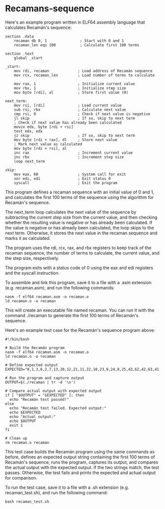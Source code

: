 # Recamans-sequence

Here's an example program written in ELF64 assembly language that calculates Recamán's sequence:
~~~
section .data
    recaman db 0, 1               ; Start with 0 and 1
    recaman_len equ 100           ; Calculate first 100 terms

section .text
    global _start

_start:
    mov rdi, recaman             ; Load address of Recamán sequence
    mov rcx, recaman_len         ; Load number of terms to calculate

    mov rax, 1                   ; Initialize current value
    mov rbx, 1                   ; Initialize step size
    mov byte [rdi], al           ; Store first value (0)

next_term:
    mov rsi, [rdi]               ; Load current value
    sub rsi, rbx                 ; Calculate next value
    cmp rsi, 0                   ; Check if next value is negative
    jl skip                      ; If so, skip to next term
    ; Check if next value has already been calculated
    movzx edx, byte [rdi + rsi]
    test edx, edx
    jz skip                      ; If so, skip to next term
    mov byte [rdi + rax], dl     ; Store next value
    ; Mark next value as calculated
    mov byte [rdi + rsi], al
    inc rax                      ; Increment current value
    inc rbx                      ; Increment step size
    loop next_term

skip:
    mov eax, 60                  ; System call for exit
    xor edi, edi                 ; Exit status 0
    syscall                      ; Exit the program
~~~
This program defines a recaman sequence with an initial value of 0 and 1, and calculates the first 100 terms of the sequence using the algorithm for Recamán's sequence.

The next_term loop calculates the next value of the sequence by subtracting the current step size from the current value, and then checking whether the resulting value is negative or has already been calculated. If the value is negative or has already been calculated, the loop skips to the next term. Otherwise, it stores the next value in the recaman sequence and marks it as calculated.

The program uses the rdi, rcx, rax, and rbx registers to keep track of the recaman sequence, the number of terms to calculate, the current value, and the step size, respectively.

The program exits with a status code of 0 using the eax and edi registers and the syscall instruction.

To assemble and link this program, save it to a file with a .asm extension (e.g. recaman.asm), and run the following commands:
~~~
nasm -f elf64 recaman.asm -o recaman.o
ld recaman.o -o recaman
~~~
This will create an executable file named recaman. You can run it with the command ./recaman to generate the first 100 terms of Recamán's sequence.

Here's an example test case for the Recamán's sequence program above:
~~~
#!/bin/bash

# Build the Recamán program
nasm -f elf64 recaman.asm -o recaman.o
ld recaman.o -o recaman

# Define expected output
EXPECTED="0,1,3,6,2,7,13,20,12,21,11,22,10,23,9,24,8,25,43,62,42,63,41,18,42,17,43,16,44,15,45,14,46,79,113,78,114,77,39,78,38,79,37,80,36,81,35,82,34,83,33,84,32,85,31,86,30,87,29,88,28,89,120,152,119,153,118,154,117,58,118,57,119,56,120,55,121,54,122,53,123,52,124,51,125,50,126,49,127,48,128,47,129,46,130,45,131,44,132,175,219,174,220,173,221,172,222,171,85,172,84,173,83,174,82,175,81,176,80,177,79,178,78,179,77,180,76,181,75,182,74,183,73,184,72,185,71,186,70,187,69,188,68,189,67,190"

# Run the program and capture output
OUTPUT=$(./recaman | tr -d '\n')

# Compare actual output with expected output
if [ "$OUTPUT" = "$EXPECTED" ]; then
  echo "Recamán test passed!"
else
  echo "Recamán test failed. Expected output:"
  echo $EXPECTED
  echo "Actual output:"
  echo $OUTPUT
  exit 1
fi

# Clean up
rm recaman.o recaman
~~~
This test case builds the Recamán program using the same commands as before, defines an expected output string containing the first 100 terms of Recamán's sequence, runs the program, captures its output, and compares the actual output with the expected output. If the two strings match, the test passes. Otherwise, the test fails and prints the expected and actual output for comparison.

To run the test case, save it to a file with a .sh extension (e.g. recaman_test.sh), and run the following command:
~~~
bash recaman_test.sh
~~~
